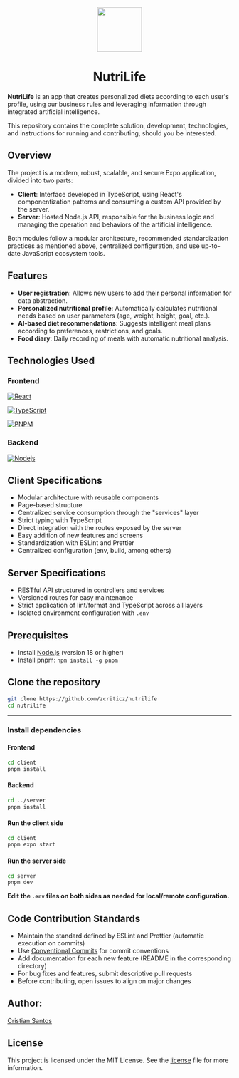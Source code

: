<div align="center">
    <img src="https://i.imgur.com/ST79ClL.png" width="100">
    <h1>NutriLife</h1>
</div>

**NutriLife** is an app that creates personalized diets according to each user's profile, using our business rules and leveraging information through integrated artificial intelligence.

This repository contains the complete solution, development, technologies, and instructions for running and contributing, should you be interested.

## Overview

The project is a modern, robust, scalable, and secure Expo application, divided into two parts:

- **Client**: Interface developed in TypeScript, using React's componentization patterns and consuming a custom API provided by the server.
- **Server**: Hosted Node.js API, responsible for the business logic and managing the operation and behaviors of the artificial intelligence.

Both modules follow a modular architecture, recommended standardization practices as mentioned above, centralized configuration, and use up-to-date JavaScript ecosystem tools.

## Features

- **User registration**: Allows new users to add their personal information for data abstraction.
- **Personalized nutritional profile**: Automatically calculates nutritional needs based on user parameters (age, weight, height, goal, etc.).
- **AI-based diet recommendations**: Suggests intelligent meal plans according to preferences, restrictions, and goals.
- **Food diary**: Daily recording of meals with automatic nutritional analysis.

## Technologies Used

### Frontend

[![React](https://img.shields.io/badge/React-20232A?style=for-the-badge&logo=react&logoColor=61DAFB)](https://reactjs.org/)

[![TypeScript](https://img.shields.io/badge/TypeScript-007ACC?style=for-the-badge&logo=typescript&logoColor=white)](https://www.typescriptlang.org/)

[![PNPM](https://img.shields.io/badge/pnpm-22272E?style=for-the-badge&logo=pnpm&logoColor=F69220)](https://pnpm.io/)

### Backend

[![Nodejs](https://img.shields.io/badge/Node.js-43853D?style=for-the-badge&logo=node.js&logoColor=white)](https://nodejs.org/en)

## Client Specifications

- Modular architecture with reusable components
- Page-based structure
- Centralized service consumption through the "services" layer
- Strict typing with TypeScript
- Direct integration with the routes exposed by the server
- Easy addition of new features and screens
- Standardization with ESLint and Prettier
- Centralized configuration (env, build, among others)

## Server Specifications

- RESTful API structured in controllers and services
- Versioned routes for easy maintenance
- Strict application of lint/format and TypeScript across all layers
- Isolated environment configuration with `.env`

## Prerequisites

- Install [Node.js](https://nodejs.org/en) (version 18 or higher)
- Install pnpm: `npm install -g pnpm`

## Clone the repository

```sh
git clone https://github.com/zcriticz/nutrilife
cd nutrilife
```

---

### Install dependencies

#### Frontend

```sh
cd client
pnpm install
```

#### Backend

```sh
cd ../server
pnpm install
```

#### Run the client side

```sh
cd client
pnpm expo start
```

#### Run the server side

```sh
cd server
pnpm dev
```

**Edit the `.env` files on both sides as needed for local/remote configuration.**

## Code Contribution Standards

- Maintain the standard defined by ESLint and Prettier (automatic execution on commits)
- Use [Conventional Commits](https://www.conventionalcommits.org/) for commit conventions
- Add documentation for each new feature (README in the corresponding directory)
- For bug fixes and features, submit descriptive pull requests
- Before contributing, open issues to align on major changes

## Author:

[Cristian Santos](https://github.com/zcriticz)

## License

This project is licensed under the MIT License. See the [license](license) file for more information.
